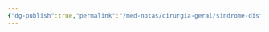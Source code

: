 ```yaml
---
{"dg-publish":true,"permalink":"/med-notas/cirurgia-geral/sindrome-disfagica/hernia-de-hiato/"}
---
```


